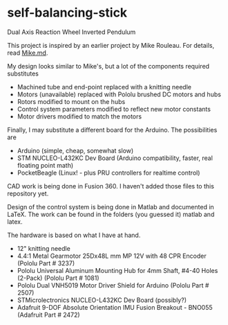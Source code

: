 # self-balancing-stick
Dual Axis Reaction Wheel Inverted Pendulum

This project is inspired by an earlier project by Mike Rouleau.  For details, read [Mike.md](../master/Mike.md).

My design looks similar to Mike's, but a lot of the components required substitutes
* Machined tube and end-point replaced with a knitting needle
* Motors (unavailable) replaced with Pololu brushed DC motors and hubs
* Rotors modified to mount on the hubs
* Control system parameters modified to reflect new motor constants
* Motor drivers modified to match the motors

Finally, I may substitute a different board for the Arduino.  The possibilities are
* Arduino (simple, cheap, somewhat slow)
* STM NUCLEO-L432KC Dev Board (Arduino compatibility, faster, real floating point math)
* PocketBeagle (Linux! - plus PRU controllers for realtime control)


CAD work is being done in Fusion 360.  I haven't added those files to this repository yet.

Design of the control system is being done in Matlab and documented in LaTeX.  The
work can be found in the folders (you guessed it) matlab and latex.

The hardware is based on what I have at hand.  
* 12" knitting needle
* 4.4:1 Metal Gearmotor 25Dx48L mm MP 12V with 48 CPR Encoder (Pololu Part # 3237)
* Pololu Universal Aluminum Mounting Hub for 4mm Shaft, #4-40 Holes (2-Pack) (Pololu Part # 1081)
* Pololu Dual VNH5019 Motor Driver Shield for Arduino (Pololu Part # 2507)
* STMicrolectronics NUCLEO-L432KC Dev Board (possibly?)
* Adafruit 9-DOF Absolute Orientation IMU Fusion Breakout - BNO055 (Adafruit Part # 2472)
